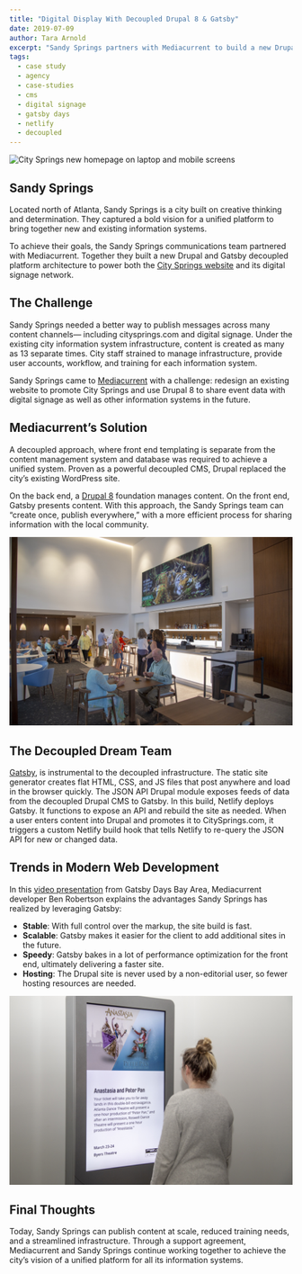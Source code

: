 ```yaml
---
title: "Digital Display With Decoupled Drupal 8 & Gatsby"
date: 2019-07-09
author: Tara Arnold
excerpt: "Sandy Springs partners with Mediacurrent to build a new Drupal and Gatsby decoupled platform architecture powering both the City Springs website and its digital signage network."
tags:
  - case study
  - agency
  - case-studies
  - cms
  - digital signage
  - gatsby days
  - netlify
  - decoupled
---
```


![City Springs new homepage on laptop and mobile screens](./images/CitySprings1.jpg "City Springs Drupal homepage")

## Sandy Springs
Located north of Atlanta, Sandy Springs is a city built on creative thinking and determination. They captured a bold vision for a unified platform to bring together new and existing information systems.

To achieve their goals, the Sandy Springs communications team partnered with Mediacurrent. Together they built a new Drupal and Gatsby decoupled platform architecture to power both the [City Springs website](https://citysprings.com/) and its digital signage network.

## The Challenge
Sandy Springs needed a better way to publish messages across many content channels— including citysprings.com and digital signage. Under the existing city information system infrastructure, content is created as many as 13 separate times. City staff strained to manage infrastructure, provide user accounts, workflow, and training for each information system.

Sandy Springs came to [Mediacurrent](https://www.mediacurrent.com/?utm_source=gatsbyjs&utm_medium=blog&utm_campaign=partners2019&utm_content=mediacurrent) with a challenge: redesign an existing website to promote City Springs and use Drupal 8 to share event data with digital signage as well as other information systems in the future.

## Mediacurrent’s Solution
A decoupled approach, where front end templating is separate from the content management system and database was required to achieve a unified system. Proven as a powerful decoupled CMS, Drupal replaced the city’s existing WordPress site.

On the back end, a [Drupal 8](https://www.drupal.org/8) foundation manages content. On the front end, Gatsby presents content. With this approach, the Sandy Springs team can “create once, publish everywhere,” with a more efficient process for sharing information with the local community.

![Drupal-powered large scale digital signage in a cafe](./images/CitySprings2.jpg "City Spring's large scale digital signage")

## The Decoupled Dream Team
[Gatsby](/), is instrumental to the decoupled infrastructure. The static site generator creates flat HTML, CSS, and JS files that post anywhere and load in the browser quickly. The JSON API Drupal module exposes feeds of data from the decoupled Drupal CMS to Gatsby.
In this build, Netlify deploys Gatsby. It functions to expose an API and rebuild the site as needed. When a user enters content into Drupal and promotes it to CitySprings.com, it triggers a custom Netlify build hook that tells Netlify to re-query the JSON API for new or changed data.

## Trends in Modern Web Development
In this [video presentation](https://www.youtube.com/watch?time_continue=3&v=QiocnDGnKfs) from Gatsby Days Bay Area, Mediacurrent developer Ben Robertson explains the advantages Sandy Springs has realized by leveraging Gatsby:

* **Stable**: With full control over the markup, the site build is fast.
* **Scalable**: Gatsby makes it easier for the client to add additional sites in the future.
* **Speedy**: Gatsby bakes in a lot of performance optimization for the front end, ultimately delivering a faster site.
* **Hosting**: The Drupal site is never used by a non-editorial user, so fewer hosting resources are needed.

![Drupal-powered digital display kiosk promotes a theatre event](./images/CitySprings3.jpg "City Spring's digital signage kiosk")


## Final Thoughts

Today, Sandy Springs can publish content at scale, reduced training needs, and a streamlined infrastructure. Through a support agreement, Mediacurrent and Sandy Springs continue working together to achieve the city’s vision of a unified platform for all its information systems.
